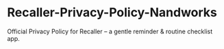 # Recaller-Privacy-Policy-Nandworks
Official Privacy Policy for Recaller – a gentle reminder &amp; routine checklist app.
